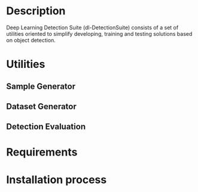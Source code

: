 # Description
Deep Learning Detection Suite (dl-DetectionSuite) consists of a set of utilities oriented to simplify developing, training and testing solutions based on object detection. 

# Utilities
## Sample Generator
## Dataset Generator
## Detection Evaluation


# Requirements

# Installation process